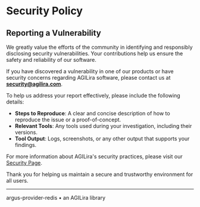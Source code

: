 # Security Policy

## Reporting a Vulnerability

We greatly value the efforts of the community in identifying and responsibly disclosing security vulnerabilities. Your contributions help us ensure the safety and reliability of our software.

If you have discovered a vulnerability in one of our products or have security concerns regarding AGILira software, please contact us at **security@agilira.com**.

To help us address your report effectively, please include the following details:

- **Steps to Reproduce**: A clear and concise description of how to reproduce the issue or a proof-of-concept.
- **Relevant Tools**: Any tools used during your investigation, including their versions.
- **Tool Output**: Logs, screenshots, or any other output that supports your findings.

For more information about AGILira's security practices, please visit our [Security Page](https://agilira.one/security).

Thank you for helping us maintain a secure and trustworthy environment for all users.

---

argus-provider-redis • an AGILira library
